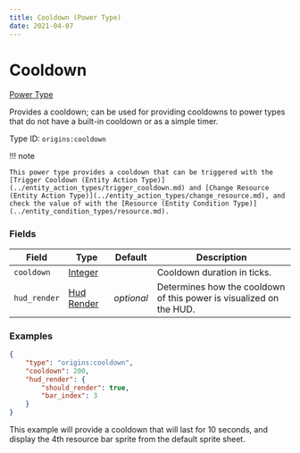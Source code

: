 ```yaml
---
title: Cooldown (Power Type)
date: 2021-04-07
---
```


# Cooldown

[Power Type](../power_types.md)

Provides a cooldown; can be used for providing cooldowns to power types that do not have a built-in cooldown or as a simple timer.

Type ID: `origins:cooldown`

!!! note

    This power type provides a cooldown that can be triggered with the [Trigger Cooldown (Entity Action Type)](../entity_action_types/trigger_cooldown.md) and [Change Resource (Entity Action Type)](../entity_action_types/change_resource.md), and check the value of with the [Resource (Entity Condition Type)](../entity_condition_types/resource.md).


### Fields

Field  | Type | Default | Description
-------|------|---------|-------------
`cooldown` | [Integer](../data_types/integer.md) | | Cooldown duration in ticks.
`hud_render` | [Hud Render](../data_types/hud_render.md) | _optional_ | Determines how the cooldown of this power is visualized on the HUD.



### Examples

```json
{
    "type": "origins:cooldown",
    "cooldown": 200,
    "hud_render": {
        "should_render": true,
        "bar_index": 3
    }
}
```

This example will provide a cooldown that will last for 10 seconds, and display the 4th resource bar sprite from the default sprite sheet.
